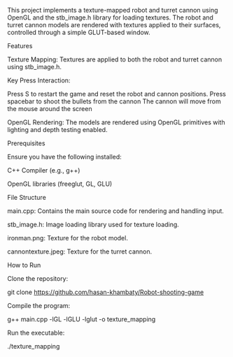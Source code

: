 This project implements a texture-mapped robot and turret cannon using OpenGL and the stb_image.h library for loading textures. The robot and turret cannon models are rendered with textures applied to their surfaces, controlled through a simple GLUT-based window.

Features

Texture Mapping: Textures are applied to both the robot and turret cannon using stb_image.h.

Key Press Interaction:

Press S to restart the game and reset the robot and cannon positions.
Press spacebar to shoot the bullets from the cannon
The cannon will move from the mouse around the screen

OpenGL Rendering: The models are rendered using OpenGL primitives with lighting and depth testing enabled.

Prerequisites

Ensure you have the following installed:

C++ Compiler (e.g., g++)

OpenGL libraries (freeglut, GL, GLU)

File Structure

main.cpp: Contains the main source code for rendering and handling input.

stb_image.h: Image loading library used for texture loading.

ironman.png: Texture for the robot model.

cannontexture.jpeg: Texture for the turret cannon.

How to Run

Clone the repository:

git clone https://github.com/hasan-khambaty/Robot-shooting-game

Compile the program:

g++ main.cpp -lGL -lGLU -lglut -o texture_mapping

Run the executable:

./texture_mapping


